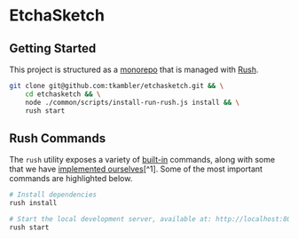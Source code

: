 # EtchaSketch

## Getting Started

This project is structured as a [monorepo](https://en.wikipedia.org/wiki/Monorepo) that is managed with [Rush](https://rushjs.io).

```bash title="Cloning the repository, installing dependencies, and launching the service"
git clone git@github.com:tkambler/etchasketch.git && \
    cd etchasketch && \
    node ./common/scripts/install-run-rush.js install && \
    rush start
```

## Rush Commands

The `rush` utility exposes a variety of [built-in](https://rushjs.io/pages/developer/everyday_commands/) commands, along with some that we have [implemented ourselves](https://rushjs.io/pages/maintainer/custom_commands/)[^1]. Some of the most important commands are highlighted below.

```bash title="Some important Rush commands"
# Install dependencies
rush install

# Start the local development server, available at: http://localhost:8040
rush start
```
